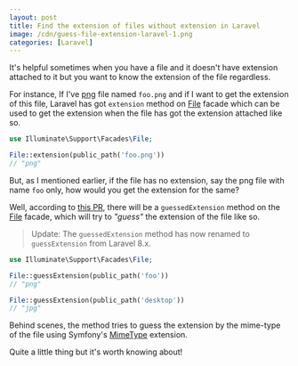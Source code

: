 ```yaml
---
layout: post
title: Find the extension of files without extension in Laravel
image: /cdn/guess-file-extension-laravel-1.png
categories: [Laravel]
---
```


It's helpful sometimes when you have a file and it doesn't have extension attached to it but you want to know the extension of the file regardless.

For instance, If I've [png](https://en.wikipedia.org/wiki/Portable_Network_Graphics) file named `foo.png` and if I want to get the extension of this file, Laravel has got `extension` method on [File](https://laravel.com/api/8.x/Illuminate/Support/Facades/File.html) facade which can be used to get the extension when the file has got the extension attached like so.

```php
use Illuminate\Support\Facades\File;

File::extension(public_path('foo.png'))
// "png"
```

But, as I mentioned earlier, if the file has no extension, say the png file with name `foo` only, how would you get the extension for the same?

Well, according to [this PR](https://github.com/laravel/framework/pull/33001), there will be a `guessedExtension` method on the [File](https://laravel.com/api/5.8/Illuminate/Support/Facades/File.html) facade, which will try to *"guess"* the extension of the file like so.

> Update: The `guessedExtension` method has now renamed to `guessExtension` from Laravel 8.x.

```php
use Illuminate\Support\Facades\File;

File::guessExtension(public_path('foo'))
// "png"

File::guessExtension(public_path('desktop'))
// "jpg"
```

Behind scenes, the method tries to guess the extension by the mime-type of the file using Symfony's [MimeType](https://symfony.com/doc/current/components/mime.html) extension.

Quite a little thing but it's worth knowing about!